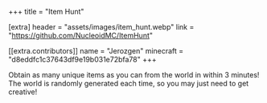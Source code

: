 +++
title = "Item Hunt"

[extra]
header = "assets/images/item_hunt.webp"
link = "https://github.com/NucleoidMC/ItemHunt"

[[extra.contributors]]
name = "Jerozgen"
minecraft = "d8eddfc1c37643df9e19b031e72bfa78"
+++

Obtain as many unique items as you can from the world in within 3 minutes! The world is randomly generated each time, so you may just need to get creative!
